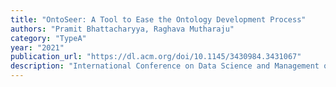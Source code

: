 ```yaml
---
title: "OntoSeer: A Tool to Ease the Ontology Development Process"
authors: "Pramit Bhattacharyya, Raghava Mutharaju"
category: "TypeA"
year: "2021"
publication_url: "https://dl.acm.org/doi/10.1145/3430984.3431067"
description: "International Conference on Data Science and Management of Data (CODS-COMAD), 2021: 428-428"
---
```

